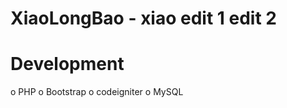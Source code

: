 XiaoLongBao - xiao
edit 1
edit 2
===========

Development
===========
 o PHP
 o Bootstrap
 o codeigniter
 o MySQL

